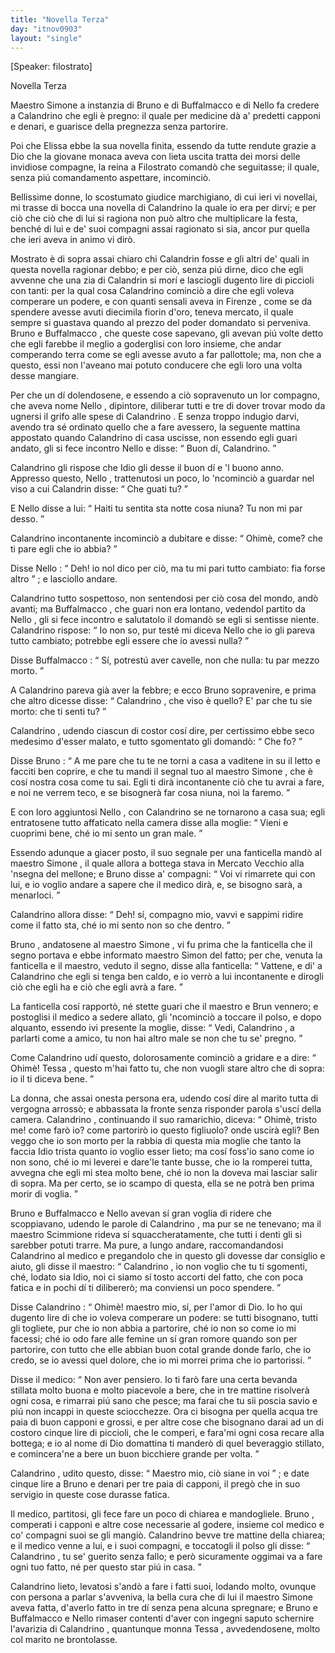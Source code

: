 ```yaml
---
title: "Novella Terza"
day: "itnov0903"
layout: "single"
---
```

<html>
 <head>
 </head>
 <body>
  <div id="nov0903" type="novella" who="filostrato">
   <p>
    [Speaker: filostrato]
   </p>
   <head>
    Novella Terza
   </head>
   <argument>
    <p>
     <milestone id="p09030001"/>
     <name persref="simone" type="person">
      Maestro Simone
     </name>
     a instanzia di
     <name persref="bruno" type="person">
      Bruno
     </name>
     e di
     <name persref="buffalmacco" type="person">
      Buffalmacco
     </name>
     e di
     <name persref="nellodidino" type="person">
      Nello
     </name>
     fa credere a
     <name persref="calandrino" type="person">
      Calandrino
     </name>
     che egli &egrave; pregno: il quale per medicine d&agrave; a' predetti capponi e denari, e guarisce della pregnezza senza partorire.
    </p>
   </argument>
   <div3 type="commentary" who="author">
    <p>
     <milestone id="p09030002"/>
     Poi che
     <name persref="elissa" type="person">
      Elissa
     </name>
     ebbe la sua novella finita, essendo da tutte rendute grazie a Dio che la giovane monaca aveva con lieta uscita tratta dei morsi delle invidiose compagne,
     <name persref="emilia" type="person">
      la reina
     </name>
     a
     <name persref="filostrato" type="person">
      Filostrato
     </name>
     comand&ograve; che seguitasse; il quale, senza pi&uacute; comandamento aspettare, incominci&ograve;.
    </p>
   </div3>
   <div3 type="commentary" who="filostrato">
    <p>
     <milestone id="p09030003"/>
     Bellissime donne, lo scostumato giudice marchigiano, di cui ieri vi novellai, mi trasse di bocca una novella di
     <name persref="calandrino" type="person">
      Calandrino
     </name>
     la quale io era per dirvi; e per ci&ograve; che ci&ograve; che di lui si ragiona non pu&ograve; altro che multiplicare la festa, bench&eacute; di lui e de' suoi compagni assai ragionato si sia, ancor pur quella che ieri aveva in animo vi dir&ograve;.
    </p>
   </div3>
   <p>
    <milestone id="p09030004"/>
    Mostrato &egrave; di sopra assai chiaro chi
    <name persref="calandrino" type="person">
     Calandrin
    </name>
    fosse e gli altri de' quali in questa novella ragionar debbo; e per ci&ograve;, senza pi&uacute; dirne, dico che egli avvenne che una zia di
    <name persref="calandrino" type="person">
     Calandrin
    </name>
    si mor&iacute; e lasciogli dugento lire di piccioli con tanti: per la qual cosa
    <name persref="calandrino" type="person">
     Calandrino
    </name>
    cominci&ograve; a dire che egli voleva comperare un podere, e con quanti sensali aveva in
    <name placeref="firenze" type="place">
     Firenze
    </name>
    , come se da spendere avesse avuti diecimila fiorin d'oro, teneva mercato, il quale sempre si guastava quando al prezzo del poder domandato si perveniva.
    <milestone id="p09030005"/>
    <name persref="bruno" type="person">
     Bruno
    </name>
    e
    <name persref="buffalmacco" type="person">
     Buffalmacco
    </name>
    , che queste cose sapevano, gli avevan pi&uacute; volte detto che egli farebbe il meglio a goderglisi con loro insieme, che andar comperando terra come se egli avesse avuto a far pallottole; ma, non che a questo, essi non l'aveano mai potuto conducere che egli loro una volta desse mangiare.
   </p>
   <p>
    <milestone id="p09030006"/>
    Per che un d&iacute; dolendosene, e essendo a ci&ograve; sopravenuto un lor compagno, che aveva nome
    <name persref="nellodidino" type="person">
     Nello
    </name>
    , dipintore, diliberar tutti e tre di dover trovar modo da ugnersi il grifo alle spese di
    <name persref="calandrino" type="person">
     Calandrino
    </name>
    . E senza troppo indugio darvi, avendo tra s&eacute; ordinato quello che a fare avessero, la seguente mattina appostato quando
    <name persref="calandrino" type="person">
     Calandrino
    </name>
    di casa uscisse, non essendo egli guari andato, gli si fece incontro
    <name persref="nellodidino" type="person">
     Nello
    </name>
    e disse:
    <q direct="unspecified" who="nellodidino">
     Buon d&iacute;,
     <name persref="calandrino" type="person">
      Calandrino.
     </name>
    </q>
   </p>
   <p>
    <milestone id="p09030007"/>
    <name persref="calandrino" type="person">
     Calandrino
    </name>
    gli rispose che Idio gli desse il buon d&iacute; e 'l buono anno. Appresso questo,
    <name persref="nellodidino" type="person">
     Nello
    </name>
    , trattenutosi un poco, lo 'ncominci&ograve; a guardar nel viso a cui
    <name persref="calandrino" type="person">
     Calandrin
    </name>
    disse:
    <q direct="unspecified" who="calandrino">
     Che guati tu?
    </q>
   </p>
   <p>
    <milestone id="p09030008"/>
    E
    <name persref="nellodidino" type="person">
     Nello
    </name>
    disse a lui:
    <q direct="unspecified" who="nellodidino">
     Haiti tu sentita sta notte cosa niuna? Tu non mi par desso.
    </q>
   </p>
   <p>
    <milestone id="p09030009"/>
    <name persref="calandrino" type="person">
     Calandrino
    </name>
    incontanente incominci&ograve; a dubitare e disse:
    <q direct="unspecified" who="calandrino">
     Ohim&egrave;, come? che ti pare egli che io abbia?
    </q>
   </p>
   <p>
    <milestone id="p09030010"/>
    Disse
    <name persref="nellodidino" type="person">
     Nello
    </name>
    :
    <q direct="unspecified" who="nellodidino">
     Deh! io nol dico per ci&ograve;, ma tu mi pari tutto cambiato: fia forse altro
    </q>
    ; e lasciollo andare.
   </p>
   <p>
    <milestone id="p09030011"/>
    <name persref="calandrino" type="person">
     Calandrino
    </name>
    tutto sospettoso, non sentendosi per ci&ograve; cosa del mondo, and&ograve; avanti; ma
    <name persref="buffalmacco" type="person">
     Buffalmacco
    </name>
    , che guari non era lontano, vedendol partito da
    <name persref="nellodidino" type="person">
     Nello
    </name>
    , gli si fece incontro e salutatolo il domand&ograve; se egli si sentisse niente.
    <name persref="calandrino" type="person">
     Calandrino
    </name>
    rispose:
    <q direct="unspecified" who="calandrino">
     Io non so, pur test&eacute; mi diceva
     <name persref="nellodidino" type="person">
      Nello
     </name>
     che io gli pareva tutto cambiato; potrebbe egli essere che io avessi nulla?
    </q>
   </p>
   <p>
    <milestone id="p09030012"/>
    Disse
    <name persref="buffalmacco" type="person">
     Buffalmacco
    </name>
    :
    <q direct="unspecified" who="buffalmacco">
     S&iacute;, potrest&uacute; aver cavelle, non che nulla: tu par mezzo morto.
    </q>
   </p>
   <p>
    <milestone id="p09030013"/>
    A
    <name persref="calandrino" type="person">
     Calandrino
    </name>
    pareva gi&agrave; aver la febbre; e ecco
    <name persref="bruno" type="person">
     Bruno
    </name>
    sopravenire, e prima che altro dicesse disse:
    <q direct="unspecified" who="bruno">
     <name persref="calandrino" type="person">
      Calandrino
     </name>
     , che viso &egrave; quello? E' par che tu sie morto: che ti senti tu?
    </q>
   </p>
   <p>
    <milestone id="p09030014"/>
    <name persref="calandrino" type="person">
     Calandrino
    </name>
    , udendo ciascun di costor cos&iacute; dire, per certissimo ebbe seco medesimo d'esser malato, e tutto sgomentato gli domand&ograve;:
    <q direct="unspecified" who="calandrino">
     Che fo?
    </q>
   </p>
   <p>
    <milestone id="p09030015"/>
    Disse
    <name persref="bruno" type="person">
     Bruno
    </name>
    :
    <q direct="unspecified" who="bruno">
     A me pare che tu te ne torni a casa a vaditene in su il letto e facciti ben coprire, e che tu mandi il segnal tuo al
     <name persref="simone" type="person">
      maestro Simone
     </name>
     , che &egrave; cos&iacute; nostra cosa come tu sai. Egli ti dir&agrave; incontanente ci&ograve; che tu avrai a fare, e noi ne verrem teco, e se bisogner&agrave; far cosa niuna, noi la faremo.
    </q>
   </p>
   <p>
    <milestone id="p09030016"/>
    E con loro aggiuntosi
    <name persref="nellodidino" type="person">
     Nello
    </name>
    , con
    <name persref="calandrino" type="person">
     Calandrino
    </name>
    se ne tornarono a casa sua; egli entratosene tutto affaticato nella camera disse alla moglie:
    <q direct="unspecified" who="calandrino">
     Vieni e cuoprimi bene, ch&eacute; io mi sento un gran male.
    </q>
   </p>
   <p>
    <milestone id="p09030017"/>
    Essendo adunque a giacer posto, il suo segnale per una fanticella mand&ograve; al
    <name persref="simone" type="person">
     maestro Simone
    </name>
    , il quale allora a bottega stava in
    <name placeref="viacocomero" type="place">
     Mercato Vecchio
    </name>
    alla 'nsegna del mellone; e
    <name persref="bruno" type="person">
     Bruno
    </name>
    disse a' compagni:
    <q direct="unspecified" who="bruno">
     Voi vi rimarrete qui con lui, e io voglio andare a sapere che il medico dir&agrave;, e, se bisogno sar&agrave;, a menarloci.
    </q>
   </p>
   <p>
    <milestone id="p09030018"/>
    <name persref="calandrino" type="person">
     Calandrino
    </name>
    allora disse:
    <q direct="unspecified" who="calandrino">
     Deh! s&iacute;, compagno mio, vavvi e sappimi ridire come il fatto sta, ch&eacute; io mi sento non so che dentro.
    </q>
   </p>
   <p>
    <milestone id="p09030019"/>
    <name persref="bruno" type="person">
     Bruno
    </name>
    , andatosene al
    <name persref="simone" type="person">
     maestro Simone
    </name>
    , vi fu prima che la fanticella che il segno portava e ebbe informato
    <name persref="simone" type="person">
     maestro Simon
    </name>
    del fatto; per che, venuta la fanticella e il maestro, veduto il segno, disse alla fanticella:
    <q direct="unspecified">
     Vattene, e di' a
     <name persref="calandrino" type="person">
      Calandrino
     </name>
     che egli si tenga ben caldo, e io verr&ograve; a lui incontanente e dirogli ci&ograve; che egli ha e ci&ograve; che egli avr&agrave; a fare.
    </q>
   </p>
   <p>
    <milestone id="p09030020"/>
    La fanticella cos&iacute; rapport&ograve;, n&eacute; stette guari che il maestro e
    <name persref="bruno" type="person">
     Brun
    </name>
    vennero; e postoglisi il medico a sedere allato, gli 'ncominci&ograve; a toccare il polso, e dopo alquanto, essendo ivi presente la moglie, disse:
    <q direct="unspecified" who="simone">
     Vedi,
     <name persref="calandrino" type="person">
      Calandrino
     </name>
     , a parlarti come a amico, tu non hai altro male se non che tu se' pregno.
    </q>
   </p>
   <p>
    <milestone id="p09030021"/>
    Come
    <name persref="calandrino" type="person">
     Calandrino
    </name>
    ud&iacute; questo, dolorosamente cominci&ograve; a gridare e a dire:
    <q direct="unspecified" who="calandrino">
     Ohim&egrave;!
     <name persref="tessa" type="person">
      Tessa
     </name>
     , questo m'hai fatto tu, che non vuogli stare altro che di sopra: io il ti diceva bene.
    </q>
   </p>
   <p>
    <milestone id="p09030022"/>
    La donna, che assai onesta persona era, udendo cos&iacute; dire al marito tutta di vergogna arross&ograve;; e abbassata la fronte senza risponder parola s'usc&iacute; della camera.
    <milestone id="p09030023"/>
    <name persref="calandrino" type="person">
     Calandrino
    </name>
    , continuando il suo ramarichio, diceva:
    <q direct="unspecified" who="calandrino">
     Ohim&egrave;, tristo me! come far&ograve; io? come partorir&ograve; io questo figliuolo? onde uscir&agrave; egli? Ben veggo che io son morto per la rabbia di questa mia moglie che tanto la faccia Idio trista quanto io voglio esser lieto;
     <milestone id="p09030024"/>
     ma cos&iacute; foss'io sano come io non sono, ch&eacute; io mi leverei e dare'le tante busse, che io la romperei tutta, avvegna che egli mi stea molto bene, ch&eacute; io non la doveva mai lasciar salir di sopra. Ma per certo, se io scampo di questa, ella se ne potr&agrave; ben prima morir di voglia.
    </q>
   </p>
   <p>
    <milestone id="p09030025"/>
    <name persref="bruno" type="person">
     Bruno
    </name>
    e
    <name persref="buffalmacco" type="person">
     Buffalmacco
    </name>
    e
    <name persref="nellodidino" type="person">
     Nello
    </name>
    avevan s&iacute; gran voglia di ridere che scoppiavano, udendo le parole di
    <name persref="calandrino" type="person">
     Calandrino
    </name>
    , ma pur se ne tenevano; ma il
    <name persref="simone" type="person">
     maestro Scimmione
    </name>
    rideva s&iacute; squaccheratamente, che tutti i denti gli si sarebber potuti trarre.
    <milestone id="p09030026"/>
    Ma pure, a lungo andare, raccomandandosi
    <name persref="calandrino" type="person">
     Calandrino
    </name>
    al medico e pregandolo che in questo gli dovesse dar consiglio e aiuto, gli disse il maestro:
    <q direct="unspecified" who="simone">
     <name persref="calandrino" type="person">
      Calandrino
     </name>
     , io non voglio che tu ti sgomenti, ch&eacute;, lodato sia Idio, noi ci siamo s&iacute; tosto accorti del fatto, che con poca fatica e in pochi d&iacute; ti diliberer&ograve;; ma conviensi un poco spendere.
    </q>
   </p>
   <p>
    <milestone id="p09030027"/>
    Disse
    <name persref="calandrino" type="person">
     Calandrino
    </name>
    :
    <q direct="unspecified" who="calandrino">
     Ohim&egrave;! maestro mio, s&iacute;, per l'amor di Dio. Io ho qui dugento lire di che io voleva comperare un podere: se tutti bisognano, tutti gli togliete, pur che io non abbia a partorire, ch&eacute; io non so come io mi facessi; ch&eacute; io odo fare alle femine un s&iacute; gran romore quando son per partorire, con tutto che elle abbian buon cotal grande donde farlo, che io credo, se io avessi quel dolore, che io mi morrei prima che io partorissi.
    </q>
   </p>
   <p>
    <milestone id="p09030028"/>
    Disse il medico:
    <q direct="unspecified" who="simone">
     Non aver pensiero. Io ti far&ograve; fare una certa bevanda stillata molto buona e molto piacevole a bere, che in tre mattine risolver&agrave; ogni cosa, e rimarrai pi&uacute; sano che pesce; ma farai che tu sii poscia savio e pi&uacute; non incappi in queste sciocchezze.
     <milestone id="p09030029"/>
     Ora ci bisogna per quella acqua tre paia di buon capponi e grossi, e per altre cose che bisognano darai ad un di costoro cinque lire di piccioli, che le comperi, e fara'mi ogni cosa recare alla bottega; e io al nome di Dio domattina ti mander&ograve; di quel beveraggio stillato, e comincera'ne a bere un buon bicchiere grande per volta.
    </q>
   </p>
   <p>
    <milestone id="p09030030"/>
    <name persref="calandrino" type="person">
     Calandrino
    </name>
    , udito questo, disse:
    <q direct="unspecified" who="calandrino">
     Maestro mio, ci&ograve; siane in voi
    </q>
    ; e date cinque lire a
    <name persref="bruno" type="person">
     Bruno
    </name>
    e denari per tre paia di capponi, il preg&ograve; che in suo servigio in queste cose durasse fatica.
   </p>
   <p>
    <milestone id="p09030031"/>
    Il medico, partitosi, gli fece fare un poco di chiarea e mandogliele.
    <name persref="bruno" type="person">
     Bruno
    </name>
    , comperati i capponi e altre cose necessarie al godere, insieme col medico e co' compagni suoi se gli mangi&ograve;.
    <milestone id="p09030032"/>
    <name persref="calandrino" type="person">
     Calandrino
    </name>
    bevve tre mattine della chiarea; e il medico venne a lui, e i suoi compagni, e toccatogli il polso gli disse:
    <q direct="unspecified" who="simone">
     <name persref="calandrino" type="person">
      Calandrino
     </name>
     , tu se' guerito senza fallo; e per&ograve; sicuramente oggimai va a fare ogni tuo fatto, n&eacute; per questo star pi&uacute; in casa.
    </q>
   </p>
   <p>
    <milestone id="p09030033"/>
    <name persref="calandrino" type="person">
     Calandrino
    </name>
    lieto, levatosi s'and&ograve; a fare i fatti suoi, lodando molto, ovunque con persona a parlar s'avveniva, la bella cura che di lui il
    <name persref="simone" type="person">
     maestro Simone
    </name>
    aveva fatta, d'averlo fatto in tre d&iacute; senza pena alcuna spregnare; e
    <name persref="bruno" type="person">
     Bruno
    </name>
    e
    <name persref="buffalmacco" type="person">
     Buffalmacco
    </name>
    e
    <name persref="nellodidino" type="person">
     Nello
    </name>
    rimaser contenti d'aver con ingegni saputo schernire l'avarizia di
    <name persref="calandrino" type="person">
     Calandrino
    </name>
    , quantunque
    <name persref="tessa" type="person">
     monna Tessa
    </name>
    , avvedendosene, molto col marito ne brontolasse.
   </p>
  </div>
 </body>
</html>